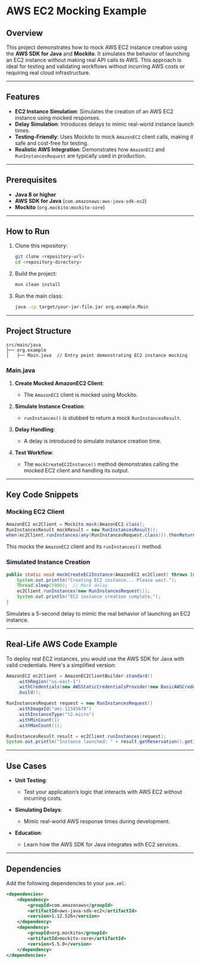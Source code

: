 # AWS EC2 Mocking Example

## Overview

This project demonstrates how to mock AWS EC2 instance creation using the **AWS SDK for Java** and **Mockito**. It simulates the behavior of launching an EC2 instance without making real API calls to AWS. This approach is ideal for testing and validating workflows without incurring AWS costs or requiring real cloud infrastructure.

---

## Features

- **EC2 Instance Simulation**: Simulates the creation of an AWS EC2 instance using mocked responses.
- **Delay Simulation**: Introduces delays to mimic real-world instance launch times.
- **Testing-Friendly**: Uses Mockito to mock `AmazonEC2` client calls, making it safe and cost-free for testing.
- **Realistic AWS Integration**: Demonstrates how `AmazonEC2` and `RunInstancesRequest` are typically used in production.

---

## Prerequisites

- **Java 8 or higher**
- **AWS SDK for Java** (`com.amazonaws:aws-java-sdk-ec2`)
- **Mockito** (`org.mockito:mockito-core`)

---

## How to Run

1. Clone this repository:
   ```bash
   git clone <repository-url>
   cd <repository-directory>
   ```

2. Build the project:
   ```bash
   mvn clean install
   ```

3. Run the main class:
   ```bash
   java -cp target/your-jar-file.jar org.example.Main
   ```

---

## Project Structure

```
src/main/java
├── org.example
│   ├── Main.java  // Entry point demonstrating EC2 instance mocking
```

### Main.java

1. **Create Mocked AmazonEC2 Client**: 
   - The `AmazonEC2` client is mocked using Mockito.

2. **Simulate Instance Creation**:
   - `runInstances()` is stubbed to return a mock `RunInstancesResult`.

3. **Delay Handling**:
   - A delay is introduced to simulate instance creation time.

4. **Test Workflow**:
   - The `mockCreateEC2Instance()` method demonstrates calling the mocked EC2 client and handling its output.

---

## Key Code Snippets

### Mocking EC2 Client

```java
AmazonEC2 ec2Client = Mockito.mock(AmazonEC2.class);
RunInstancesResult mockResult = new RunInstancesResult();
when(ec2Client.runInstances(any(RunInstancesRequest.class))).thenReturn(mockResult);
```

This mocks the `AmazonEC2` client and its `runInstances()` method.

### Simulated Instance Creation

```java
public static void mockCreateEC2Instance(AmazonEC2 ec2Client) throws InterruptedException {
    System.out.println("Creating EC2 instance... Please wait.");
    Thread.sleep(5000);  // Mock delay
    ec2Client.runInstances(new RunInstancesRequest());
    System.out.println("EC2 instance creation complete.");
}
```

Simulates a 5-second delay to mimic the real behavior of launching an EC2 instance.

---

## Real-Life AWS Code Example

To deploy real EC2 instances, you would use the AWS SDK for Java with valid credentials. Here's a simplified version:

```java
AmazonEC2 ec2Client = AmazonEC2ClientBuilder.standard()
    .withRegion("us-east-1")
    .withCredentials(new AWSStaticCredentialsProvider(new BasicAWSCredentials("accessKey", "secretKey")))
    .build();

RunInstancesRequest request = new RunInstancesRequest()
    .withImageId("ami-12345678")
    .withInstanceType("t2.micro")
    .withMinCount(1)
    .withMaxCount(1);

RunInstancesResult result = ec2Client.runInstances(request);
System.out.println("Instance launched: " + result.getReservation().getInstances().get(0).getInstanceId());
```

---

## Use Cases

- **Unit Testing**:
  - Test your application’s logic that interacts with AWS EC2 without incurring costs.
  
- **Simulating Delays**:
  - Mimic real-world AWS response times during development.

- **Education**:
  - Learn how the AWS SDK for Java integrates with EC2 services.

---

## Dependencies

Add the following dependencies to your `pom.xml`:

```xml
<dependencies>
    <dependency>
        <groupId>com.amazonaws</groupId>
        <artifactId>aws-java-sdk-ec2</artifactId>
        <version>1.12.526</version>
    </dependency>
    <dependency>
        <groupId>org.mockito</groupId>
        <artifactId>mockito-core</artifactId>
        <version>5.5.0</version>
    </dependency>
</dependencies>
```
